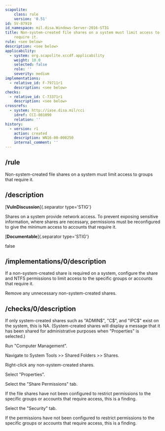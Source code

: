 ```yaml
---
scapolite:
    class: rule
    version: '0.51'
id: SV-87919
id_namespace: mil.disa.Windows-Server-2016-STIG
title: Non-system-created file shares on a system must limit access to groups that
    require it.
rule: <see below>
description: <see below>
applicability:
  - system: org.scapolite.xccdf.applicability
    weight: 10.0
    selected: false
    role: ''
    severity: medium
implementations:
  - relative_id: F-79711r1
    description: <see below>
checks:
  - relative_id: C-73371r1
    description: <see below>
crossrefs:
  - system: http://iase.disa.mil/cci
    idref: CCI-001090
    relation: ''
history:
  - version: r1
    action: created
    description: WN16-00-000250
    internal_comment: ''
---
```



## /rule

Non-system-created file shares on a system must limit access to groups that require it.

## /description

[**VulnDiscussion**]{.separator type='STIG'}

Shares on a system provide network access. To prevent exposing sensitive information, where shares are necessary, permissions must be reconfigured to give the minimum access to accounts that require it.

[**Documentable**]{.separator type='STIG'}

false

## /implementations/0/description

If a non-system-created share is required on a system, configure the share and NTFS permissions to limit access to the specific groups or accounts that require it.

Remove any unnecessary non-system-created shares.

## /checks/0/description

If only system-created shares such as "ADMIN$", "C$", and "IPC$" exist on the system, this is NA. (System-created shares will display a message that it has been shared for administrative purposes when "Properties" is selected.)

Run "Computer Management".

Navigate to System Tools >> Shared Folders >> Shares.

Right-click any non-system-created shares.

Select "Properties".

Select the "Share Permissions" tab.

If the file shares have not been configured to restrict permissions to the specific groups or accounts that require access, this is a finding.

Select the "Security" tab.

If the permissions have not been configured to restrict permissions to the specific groups or accounts that require access, this is a finding.
